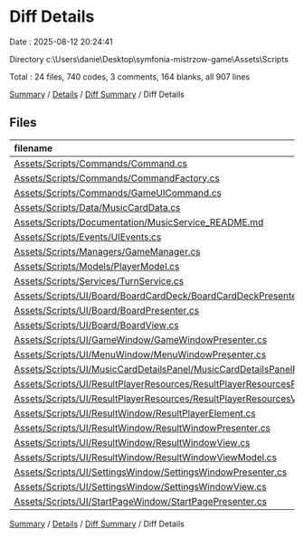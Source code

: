 # Diff Details

Date : 2025-08-12 20:24:41

Directory c:\\Users\\danie\\Desktop\\symfonia-mistrzow-game\\Assets\\Scripts

Total : 24 files,  740 codes, 3 comments, 164 blanks, all 907 lines

[Summary](results.md) / [Details](details.md) / [Diff Summary](diff.md) / Diff Details

## Files
| filename | language | code | comment | blank | total |
| :--- | :--- | ---: | ---: | ---: | ---: |
| [Assets/Scripts/Commands/Command.cs](/Assets/Scripts/Commands/Command.cs) | C# | 6 | -1 | 0 | 5 |
| [Assets/Scripts/Commands/CommandFactory.cs](/Assets/Scripts/Commands/CommandFactory.cs) | C# | 20 | 2 | 7 | 29 |
| [Assets/Scripts/Commands/GameUICommand.cs](/Assets/Scripts/Commands/GameUICommand.cs) | C# | 74 | 1 | 19 | 94 |
| [Assets/Scripts/Data/MusicCardData.cs](/Assets/Scripts/Data/MusicCardData.cs) | C# | 1 | 0 | 1 | 2 |
| [Assets/Scripts/Documentation/MusicService_README.md](/Assets/Scripts/Documentation/MusicService_README.md) | Markdown | 141 | 0 | 47 | 188 |
| [Assets/Scripts/Events/UIEvents.cs](/Assets/Scripts/Events/UIEvents.cs) | C# | 40 | 1 | 8 | 49 |
| [Assets/Scripts/Managers/GameManager.cs](/Assets/Scripts/Managers/GameManager.cs) | C# | 21 | 0 | 2 | 23 |
| [Assets/Scripts/Models/PlayerModel.cs](/Assets/Scripts/Models/PlayerModel.cs) | C# | 7 | 0 | 1 | 8 |
| [Assets/Scripts/Services/TurnService.cs](/Assets/Scripts/Services/TurnService.cs) | C# | 18 | 0 | 2 | 20 |
| [Assets/Scripts/UI/Board/BoardCardDeck/BoardCardDeckPresenter.cs](/Assets/Scripts/UI/Board/BoardCardDeck/BoardCardDeckPresenter.cs) | C# | 5 | 0 | 1 | 6 |
| [Assets/Scripts/UI/Board/BoardPresenter.cs](/Assets/Scripts/UI/Board/BoardPresenter.cs) | C# | 34 | 0 | 1 | 35 |
| [Assets/Scripts/UI/Board/BoardView.cs](/Assets/Scripts/UI/Board/BoardView.cs) | C# | 1 | 0 | -1 | 0 |
| [Assets/Scripts/UI/GameWindow/GameWindowPresenter.cs](/Assets/Scripts/UI/GameWindow/GameWindowPresenter.cs) | C# | 14 | 0 | 1 | 15 |
| [Assets/Scripts/UI/MenuWindow/MenuWindowPresenter.cs](/Assets/Scripts/UI/MenuWindow/MenuWindowPresenter.cs) | C# | 12 | 0 | 2 | 14 |
| [Assets/Scripts/UI/MusicCardDetailsPanel/MusicCardDetailsPanelPresenter.cs](/Assets/Scripts/UI/MusicCardDetailsPanel/MusicCardDetailsPanelPresenter.cs) | C# | 8 | 0 | 1 | 9 |
| [Assets/Scripts/UI/ResultPlayerResources/ResultPlayerResourcesPresenter.cs](/Assets/Scripts/UI/ResultPlayerResources/ResultPlayerResourcesPresenter.cs) | C# | 51 | 0 | 11 | 62 |
| [Assets/Scripts/UI/ResultPlayerResources/ResultPlayerResourcesView.cs](/Assets/Scripts/UI/ResultPlayerResources/ResultPlayerResourcesView.cs) | C# | 45 | 0 | 10 | 55 |
| [Assets/Scripts/UI/ResultWindow/ResultPlayerElement.cs](/Assets/Scripts/UI/ResultWindow/ResultPlayerElement.cs) | C# | 30 | 0 | 7 | 37 |
| [Assets/Scripts/UI/ResultWindow/ResultWindowPresenter.cs](/Assets/Scripts/UI/ResultWindow/ResultWindowPresenter.cs) | C# | 54 | 0 | 11 | 65 |
| [Assets/Scripts/UI/ResultWindow/ResultWindowView.cs](/Assets/Scripts/UI/ResultWindow/ResultWindowView.cs) | C# | 49 | 0 | 9 | 58 |
| [Assets/Scripts/UI/ResultWindow/ResultWindowViewModel.cs](/Assets/Scripts/UI/ResultWindow/ResultWindowViewModel.cs) | C# | 12 | 0 | 2 | 14 |
| [Assets/Scripts/UI/SettingsWindow/SettingsWindowPresenter.cs](/Assets/Scripts/UI/SettingsWindow/SettingsWindowPresenter.cs) | C# | 62 | 0 | 13 | 75 |
| [Assets/Scripts/UI/SettingsWindow/SettingsWindowView.cs](/Assets/Scripts/UI/SettingsWindow/SettingsWindowView.cs) | C# | 34 | 0 | 8 | 42 |
| [Assets/Scripts/UI/StartPageWindow/StartPagePresenter.cs](/Assets/Scripts/UI/StartPageWindow/StartPagePresenter.cs) | C# | 1 | 0 | 1 | 2 |

[Summary](results.md) / [Details](details.md) / [Diff Summary](diff.md) / Diff Details